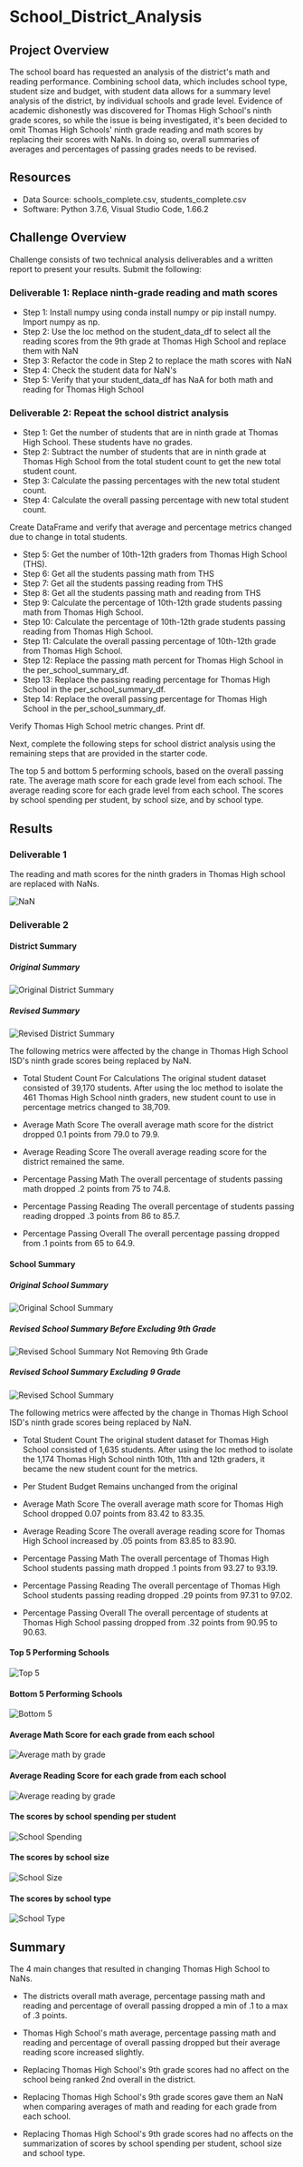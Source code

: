 # School_District_Analysis
## Project Overview
The school board has requested an analysis of the district's math and reading performance. Combining school data, which includes school type, student size and budget, with student data allows for a summary level analysis of the district, by individual schools and grade level. Evidence of academic dishonestly was discovered for Thomas High School's ninth grade scores, so while the issue is being investigated, it's been decided to omit Thomas High Schools' ninth grade reading and math scores by replacing their scores with NaNs. In doing so, overall summaries of averages and percentages of passing grades needs to be revised. 

## Resources
- Data Source: schools_complete.csv, students_complete.csv
- Software: Python 3.7.6, Visual Studio Code, 1.66.2

## Challenge Overview

Challenge consists of two technical analysis deliverables and a written report to present your results. Submit the following:

### Deliverable 1: Replace ninth-grade reading and math scores

- Step 1: Install numpy using conda install numpy or pip install numpy. Import numpy as np.
- Step 2: Use the loc method on the student_data_df to select all the reading scores from the 9th grade at Thomas High School and replace them with NaN
- Step 3: Refactor the code in Step 2 to replace the math scores with NaN
- Step 4: Check the student data for NaN's
- Step 5: Verify that your student_data_df has NaA for both math and reading for Thomas High School

### Deliverable 2: Repeat the school district analysis
- Step 1: Get the number of students that are in ninth grade at Thomas High School. These students have no grades. 
- Step 2: Subtract the number of students that are in ninth grade at Thomas High School from the total student count to get the new total student count.
- Step 3: Calculate the passing percentages with the new total student count.
- Step 4: Calculate the overall passing percentage with new total student count.

Create DataFrame and verify that average and percentage metrics changed due to change in total students. 

- Step 5:  Get the number of 10th-12th graders from Thomas High School (THS).
- Step 6: Get all the students passing math from THS
- Step 7: Get all the students passing reading from THS
- Step 8: Get all the students passing math and reading from THS
- Step 9: Calculate the percentage of 10th-12th grade students passing math from Thomas High School. 
- Step 10: Calculate the percentage of 10th-12th grade students passing reading from Thomas High School.
- Step 11: Calculate the overall passing percentage of 10th-12th grade from Thomas High School. 
- Step 12: Replace the passing math percent for Thomas High School in the per_school_summary_df.
- Step 13: Replace the passing reading percentage for Thomas High School in the per_school_summary_df.
- Step 14: Replace the overall passing percentage for Thomas High School in the per_school_summary_df.

Verify Thomas High School metric changes. Print df.

Next, complete the following steps for school district analysis using the remaining steps that are provided in the starter code.

The top 5 and bottom 5 performing schools, based on the overall passing rate.
The average math score for each grade level from each school.
The average reading score for each grade level from each school.
The scores by school spending per student, by school size, and by school type.

## Results

### Deliverable 1

The reading and math scores for the ninth graders in Thomas High school are replaced with NaNs.

![NaN](https://user-images.githubusercontent.com/87085239/168456192-e2b9519e-e36e-427d-9ba2-4266bed9d4c6.png)

### Deliverable 2

#### District Summary

##### Original Summary
![Original District Summary](https://user-images.githubusercontent.com/87085239/168456210-73762e75-407b-4ba6-bc37-b758aa83c881.png)

##### Revised Summary
![Revised District Summary](https://user-images.githubusercontent.com/87085239/168456213-98feacef-fb98-4e94-a58b-7ad6afd787a9.png)



The following metrics were affected by the change in Thomas High School ISD's ninth grade scores being replaced by NaN.

- Total Student Count For Calculations
The original student dataset consisted of 39,170 students. After using the loc method to isolate the 461 Thomas High School ninth graders, new student count to use in percentage metrics changed to 38,709.

- Average Math Score
The overall average math score for the district dropped 0.1 points from 79.0 to 79.9. 

- Average Reading Score
The overall average reading score for the district remained the same.

- Percentage Passing Math
The overall percentage of students passing math dropped .2 points from 75 to 74.8.

- Percentage Passing Reading
The overall percentage of students passing reading dropped .3 points from 86 to 85.7.

- Percentage Passing Overall
The overall percentage passing dropped from .1 points from 65 to 64.9.

#### School Summary

##### Original School Summary
![Original School Summary](https://user-images.githubusercontent.com/87085239/168456220-60e5ffa4-0598-4501-9eeb-a739b23de2b1.png)


##### Revised School Summary Before Excluding 9th Grade
![Revised School Summary Not Removing 9th Grade](https://user-images.githubusercontent.com/87085239/168456270-030fcda6-69f1-42b3-8539-62b83f939640.png)


##### Revised School Summary Excluding 9 Grade
![Revised School Summary](https://user-images.githubusercontent.com/87085239/168456276-863e6ec0-aa16-485b-8997-8705e71e5a24.png)


The following metrics were affected by the change in Thomas High School ISD's ninth grade scores being replaced by NaN.

- Total Student Count
The original student dataset for Thomas High School consisted of 1,635 students. After using the loc method to isolate the 1,174 Thomas High School ninth 10th, 11th and 12th graders, it became the new student count for the metrics.

- Per Student Budget
Remains unchanged from the original

- Average Math Score
The overall average math score for Thomas High School dropped 0.07 points from 83.42 to 83.35. 

- Average Reading Score
The overall average reading score for Thomas High School increased by .05 points from 83.85 to 83.90.

- Percentage Passing Math
The overall percentage of Thomas High School students passing math dropped .1 points from 93.27 to 93.19.

- Percentage Passing Reading
The overall percentage of Thomas High School students passing reading dropped .29 points from 97.31 to 97.02.

- Percentage Passing Overall
The overall percentage of students at Thomas High School passing dropped from .32 points from 90.95 to 90.63.

#### Top 5 Performing Schools
![Top 5](https://user-images.githubusercontent.com/87085239/168456291-ba4fa078-8528-4bb0-941f-a2f74f8bb0da.png)

#### Bottom 5 Performing Schools
![Bottom 5](https://user-images.githubusercontent.com/87085239/168456298-45c45ae6-ef09-4162-93f1-3f2eac08083b.png)

#### Average Math Score for each grade from each school
![Average math by grade](https://user-images.githubusercontent.com/87085239/168456301-dbfa3f30-222b-4fe8-90f1-606783330eed.png)

#### Average Reading Score for each grade from each school
![Average reading by grade](https://user-images.githubusercontent.com/87085239/168456306-7a9325c1-3cb6-48d5-ba0a-8fe2a7f129d4.png)

#### The scores by school spending per student
![School Spending](https://user-images.githubusercontent.com/87085239/168456348-626dacec-08b7-4630-854c-ee25318ea2fe.png)

#### The scores by school size 
![School Size](https://user-images.githubusercontent.com/87085239/168456353-cbdff5ed-9032-43c5-bd32-26daaaba4f6c.png)

#### The scores by school type
![School Type](https://user-images.githubusercontent.com/87085239/168456359-9c9ef775-3e6f-4cee-900f-ea1b3bf6d25e.png)

## Summary

The 4 main changes that resulted in changing Thomas High School to NaNs.
- The districts overall math average, percentage passing math and reading and percentage of overall passing dropped a min of .1 to a max of .3 points.

- Thomas High School's math average, percentage passing math and reading and percentage of overall passing dropped but their average reading score increased slightly.

- Replacing Thomas High School's 9th grade scores had no affect on the school being ranked 2nd overall in the district.

- Replacing Thomas High School's 9th grade scores gave them an NaN when comparing averages of math and reading for each grade from each school.

- Replacing Thomas High School's 9th grade scores had no affects on the summarization of scores by school spending per student, school size and school type.



